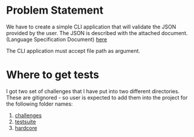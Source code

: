 # Problem Statement

We have to create a simple CLI application that will validate the JSON provided by the user. The JSON is described with
the attached document. (Language Specification Document) [here](./language_document.pdf)

The CLI application must accept file path as argument.

# Where to get tests

I got two set of challenges that I have put into two different directories. These are gitignored - so user is expected
to add them into the project for the following folder names:

1. [challenges](https://www.dropbox.com/s/vthtr4897fkuhw8/tests.zip?dl=1)
2. [testsuite](https://www.json.org/JSON_checker/test.zip)
3. [hardcore](https://download-directory.github.io/?url=https%3A%2F%2Fgithub.com%2Fnst%2FJSONTestSuite%2Ftree%2Fmaster%2Ftest_parsing)

